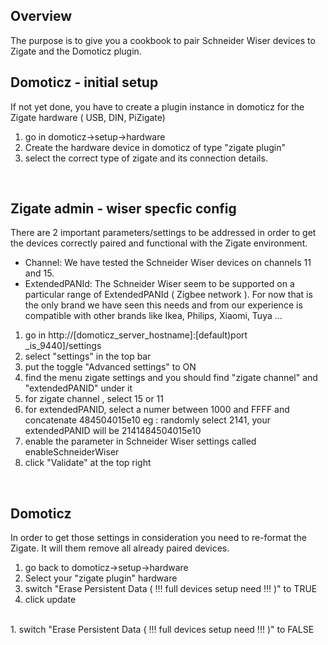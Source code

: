 ## Overview

The purpose is to give you a cookbook to pair Schneider Wiser devices to Zigate and the Domoticz plugin.

## Domoticz - initial setup

If not yet done, you have to create a plugin instance in domoticz for the Zigate hardware ( USB, DIN, PiZigate)

1. go in domoticz->setup->hardware
1.  Create the hardware device in domoticz of type "zigate plugin"
1. select the correct type of zigate and its connection details.
<br />

## Zigate admin - wiser specfic config

There are 2 important parameters/settings to be addressed in order to get the devices correctly paired and functional with the Zigate environment.

* Channel: We have tested the Schneider Wiser devices on channels 11 and 15.
* ExtendedPANId: The Schneider Wiser seem to be supported on a particular range of ExtendedPANId ( Zigbee network ). For now that is the only brand we have seen this needs and from our experience is compatible with other brands like Ikea, Philips, Xiaomi, Tuya ...

1. go in http://[domoticz_server_hostname]:[default)port _is_9440]/settings
1. select "settings" in the top bar
1. put the toggle "Advanced settings" to ON
1. find the menu zigate settings and you should find "zigate channel" and "extendedPANID" under it
1. for zigate channel , select 15 or 11
1. for extendedPANID, select a numer between 1000 and FFFF and concatenate 484504015e10
eg : randomly select 2141, your extendedPANID will be 2141484504015e10
1. enable the parameter in  Schneider Wiser settings called enableSchneiderWiser
1. click "Validate" at the top right
<br />

## Domoticz 

In order to get those settings in consideration you need to re-format the Zigate. It will them remove all already paired devices.

1. go back to domoticz->setup->hardware
1. Select your "zigate plugin" hardware
1. switch "Erase Persistent Data ( !!! full devices setup need !!! )" to TRUE
1. click update

<br />
1. switch "Erase Persistent Data ( !!! full devices setup need !!! )" to FALSE
